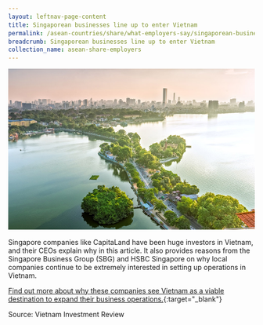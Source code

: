 ```yaml
---
layout: leftnav-page-content
title: Singaporean businesses line up to enter Vietnam
permalink: /asean-countries/share/what-employers-say/singaporean-businesses-vietnam/
breadcrumb: Singaporean businesses line up to enter Vietnam
collection_name: asean-share-employers
---
```


<img src="\images\asean-employers\singaporean-businesses-vietnam.jpg" alt="singaporean-businesses-vietnam" style="width:800px;" />

Singapore companies like CapitaLand have been huge investors in Vietnam, and their CEOs explain why in this article. It also provides reasons from the Singapore Business Group (SBG) and HSBC Singapore on why local companies continue to be extremely interested in setting up operations in Vietnam.

[Find out more about why these companies see Vietnam as a viable destination to expand their business operations.](https://www.vir.com.vn/singaporean-businesses-line-up-to-enter-vietnam-66710.html){:target="_blank"}

Source: Vietnam Investment Review
